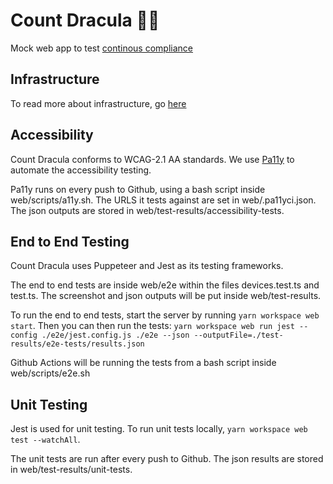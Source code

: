 # Count Dracula 🧛🏻

Mock web app to test [continous compliance](https://github.com/redbadger/continous-compliance/)

## Infrastructure

To read more about infrastructure, go [here](./infrastructure/readme.md)

## Accessibility

Count Dracula conforms to WCAG-2.1 AA standards. We use [Pa11y](https://pa11y.org/) to automate the accessibility testing. 

Pa11y runs on every push to Github, using a bash script inside web/scripts/a11y.sh. The URLS it tests against are set in web/.pa11yci.json. The json outputs are stored in web/test-results/accessibility-tests.

## End to End Testing 

Count Dracula uses Puppeteer and Jest as its testing frameworks. 

The end to end tests are inside web/e2e within the files devices.test.ts and test.ts. The screenshot and json outputs will be put inside web/test-results. 

To run the end to end tests, start the server by running `yarn workspace web start`. Then you can then run the tests: `yarn workspace web run jest --config ./e2e/jest.config.js ./e2e --json --outputFile=./test-results/e2e-tests/results.json`

Github Actions will be running the tests from a bash script inside web/scripts/e2e.sh

## Unit Testing

Jest is used for unit testing. To run unit tests locally, `yarn workspace web test --watchAll`.

The unit tests are run after every push to Github. The json results are stored in web/test-results/unit-tests.  
